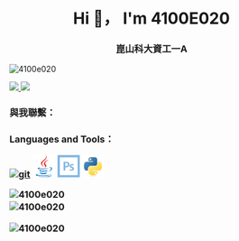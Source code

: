 <h1 align="center">Hi 👋， I'm 4100E020</h1>
<h3 align="center">崑山科大資工一A</h3>


<!-- 被預覽次數 -->
<p align="left"><img src="https://komarev.com/ghpvc/?username=4100e020&label=Profile%20views&color=b9dbb8&style=flat-square" alt="4100e020"/></p>
<!-- repo -->
<a href="https://github.com/4100E020/2021_courses">
  <img src="https://github-readme-stats.vercel.app/api/pin/?username=4100E020&repo=2021_courses" width="300" />
  <img src="https://github-readme-stats.vercel.app/api/pin/?username=4100E020&repo=2021_courses" width="300"/>
</a>  

<h3 align="left">與我聯繫：</h3>
<p align="left"></p>
<h3 align="left">Languages and Tools：
<p align="left">
<!-- Git icon -->
<a href="https://git-scm.com/" target="_blank" rel="noreferrer">
<img src="https://www.vectorlogo.zone/logos/git-scm/git-scm-icon.svg" alt="git" width="40" height="40"/></a>
<!-- JAVA icon -->
<a href="https://www.java.com" target="_blank" rel="noreferrer">
<img src="https://raw.githubusercontent.com/devicons/devicon/master/icons/java/java-original.svg" alt="java" width="40" height="40"/></a>
<!-- PS icon -->
<a href="https://www.photoshop.com/en" target="_blank" rel="noreferrer">
<img src="https://raw.githubusercontent.com/devicons/devicon/master/icons/photoshop/photoshop-line.svg" alt="photoshop" width="40" height="40"/></a>
<!-- Python icon -->
<a href="https://www.python.org" target="_blank" rel="noreferrer">
<img src="https://raw.githubusercontent.com/devicons/devicon/master/icons/python/python-original.svg" alt="python" width="40"height="40"/></a></p>

<!-- 最常用語言 -->
<p>
<img align="left" src="https://github-readme-stats.vercel.app/api/top-langs?username=4100e020&show_icons=true&theme=onedark&locale=cn&layout=compact" alt="4100e020"  width="400" />  
</p>
<!-- 數據統計 -->
<p>&nbsp;
  <img align="center" src="https://github-readme-stats.vercel.app/api?username=4100e020&show_icons=true&theme=onedark&title_color=000000&locale=cn" alt="4100e020" width="400" />  
  </p>
<!-- 連勝卡 -->
<p>
  <img align="center" src="https://github-readme-streak-stats.herokuapp.com/?user=4100e020&theme=dark" alt="4100e020"  width="400" />  
  </p>
